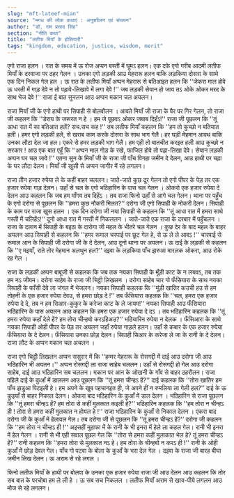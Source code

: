 ```yaml
---
slug: "mft-lateef-mian"
source: "मगध की लोक कथाएं : अनुशाीलन एवं संचयन"
author: "डॉ. राम प्रसाद सिंह"
section: "नीति कथा"
title: "लतीफ मियाँ के होसियारी"
tags: "kingdom, education, justice, wisdom, merit"
---
```

एगो राजा हलन । रात के समय में ऊ रोज अप्पन बस्ती में घूमऽ हलन। एक दफे एगो गरीब आदमी लतीफ मियाँ के दरवाजा पर ठहर गेलन । उनका एगो लड़की आउ मेहरारू हलन बाकि लड़किया दोसरा के साथे एक दिन निकल गेल हल । ऊ रात के लतीफ मियाँ अप्पन मेहरारू से बतिआइत हलन कि ''जेकरा माल होवे ऊ धरती में गाड़ देवे न तो पढ़ावे-लिखावे में लगा देवे !'' जब लड़की सेयान हो जाय तऽ ओके ओकर मरद के साथ भेज देवे !'' राजा ई बात सुनलन आउ अप्पन मकान चल अयलन। 

राजा मियाँ जी के एगो हाथी पर सिपाही से बोलवौलन । आवते मियाँ जी राजा के पैर पर गिर गेलन, तो राजा जी कहलन कि ''डेराय के जरूरत न हे । हम जे पूछवऽ ओकर जबाब दिहँऽ!'' राजा जी पूछलन कि ''तूं आधा रात में का बतिआत हलें? सच.सच कह !'' तब लतीफ मियाँ कहलन कि ''हम तो कुच्छो न बतियात हली। हमर एगो लड़की हले, से खराब काम करके दोसरा के साथ भाग गेलै। हर घड़ी मेहमान आवथ बाकि उनका लौटा देल जा हल। एकरे से हमर लड़की भाग गेलै। हम एही तो बातचीत करइत हली आउ कुच्छो न सरकार ! आउ एक बात एहूँ कि ''अप्पन माल गोड़ के रखे, फाजिल होवे तो पढ़ा-लिखा देवे। सेयान लड़की अप्पन घर चल जावे !'' एतना सुन के मियाँ जी के राजा जी पाँच विगहा जमीन दे देलन, आउ हाथी पर चढ़ा के घर लौटा देलन। मियाँ जी खुसी से अप्पन जागीर में रहे लगलन।
 
राजा तीन हजार रुपेया ले के कहीं बाहर चललन। जाते-जाते कुछ दूर गेलन तो एगो पीपर के पेड़ तर एक हजार रुपेया गाड़ देलन। उहाँ से चल के एगो भठिहारिन के पास चल गेलन । ओकरो एक हजार रुपेया दे देलन आउ कहलन कि जब हम माँगव तब दिहेंऽ । तब राजा फिनो उहाँ से आगे चल गेलन। थाना पर पहुँच के एगो दरोगा से पूछलन कि ''हमरा कुछ नौकरी मिलत?'’ दरोगा जी एगो सिपाही के नोकरी देलन। सिपाही के काम पर राजा खुस हलन । एक दिन दरोगा जी नया सिपाही से कहलन कि ''तूं आधा रात में हमरा साथे गस्ती में चलिहेंऽ!'' दूनो आधा रात में गस्ती में निकललन । जाते-जाते एक राजा के दरबार में पहुँचलन । राजा के दलान में सिपाही के बइठा के दारोगा जी महल के भीतरे चल गेलन । कुछ देर के बाद महल के बाहर अयलन आउ सिपाही से कहलन कि ''हमर रूमाल चरपाई पर छूट गेल हे, से ऊ ले ले आवऽ !'' चारपाई से रूमाल आन के सिपाही जी दरोगा जी के दे देलन, आउ दूनो थाना पर अयलन। ऊ दाई के लड़की से कहलन कि ''ए मइयाँ, राते तोर मेहमान अलथुन हल?'’ दइवा के लड़किया पाँच झरुआ मारलक ओकरा, आउ रोके रह गेल । 

राजा के लड़की अप्पन बाबूजी से कहलक कि जब तक नयका सिपाही के मूँड़ी काट के न लयवऽ, तब तक हम नऽ जीयम। दरोगा साहेब के राजा जी चिट्ठी लिखलन । दरोगा साहेब चार गो फँसियारा के साथ नयका सिपाही के फाँसी देवे ला जंगल में भेजलन। नयका सिपाही कहलक कि ''मूंड़ी खातिर कउची हउ से हम तोहनी के एक हजार रुपेया देवउ, से हमरा छोड़ दे !'' तब फँसियारा कहलक कि ''चल, हमरा एक हजार रुपेया दे दे, तब न हम सिआर-कुकुर के करेजा काट के ले जायम!'' नयका सिपाही आउ फँसियारा भठिहारिन के पास अयलन आउ कहलन कि हमरा एक हजार रुपेया दे दऽ । तब भठिहारिन कहलक कि ''तूं हमरा रुपेया कहाँ देले हें? हम तोरा चीन्हबो करऽहिअउ?'’ भठियारिन रुपेया न देलक । फँसिआरा के साथे नयका सिपाही ओही पीपर के पेड़ तर अयलन जहाँ रुपेया गाड़ले हलन। उहाँ से कबार के एक हजार रुपेया फँसियारा के दे देलन। फँसियारा उनका छोड़ देलन। सिपाही सिआर के करेजा ले जा के रानी के दे देलन। राजा लौट के अप्पन मकान चल अचलन । 

राजा एगो चिट्ठी लिखलन अप्पन ससुरार में कि ''हम्मर मेहरारू के रोसगद्दी में दाई आउ दरोगा जी आउ भठिहारिन भी अयतन।'' अप्पन रोसगद्दी ला राजा साहेब चललन। उहाँ से रोसगद्दी हो गेल आउ दरोगा साहेब, दाई आउ भठिहारिन सब चललन। मकान पर आन के ओखनी के गाँव से बाहर ठहरौलन। राजा पहिले दाई के कुआँ में डाललन आउ पूछलन कि ''तूं हमरा चीन्हऽ हें?'' दाई कहलक कि ''तोरा खातिर हम पाँच झडुआ पिटइली हे। हम अपने के खूब पहचानइत ही, जे अपने हीं न रुमलिया ला गेली हल?'’ दाई के ऊ कुइयाँ से बाहर निकाल देलन। ओकरा बाद भठिहारिन के कुआँ में डाल देलन । भठिहारिन से राजा पूछलन कि ''तूं हमरा चीन्हऽ हें? हम तोरा से कहीं मुलकात कइली हे?'’ भठिहारिन कहलक कि ''हम तोरा न चीन्हऽ ही ! तोरा से हमरा कहीं मुलकात न होयल हे !'' राजा भठिहारिन के कुआँ से निकाल देलन । एकरा बाद दरोगा जी के कुआँ में हेलावल गेल। तब दरोगा जी से पूछलन कि ''तूं हमरा चीन्हऽ हें?'’ दरोगा जी कहलन कि ''हम तोरा न चीन्हऽ ही !'' अइसहीं मुहाफा में के रानी के भी इनरा में हेले ला कहल गेल। रानी भी इनरा में हेल गेलन । रानी से भी एही सवाल पूछल गेल कि ''तोरा से हमरा कहीं मुलाकात भेल हे? तूं हमरा चीन्हऽ हें?'’ रानी कहलन कि ''हमरा तोरा से मुलकात नऽ हे। हम तोरा के चीन्हबो न करऽ ही !'' रानी के ओही कुआँ में छोड़ देवल गेल। पाँच गो पटवा के बोला के कुआँ के भरा देल गेल । दइवा के राजा जी बारह बीघा जमीन लिख देलन। ऊ अराम से रहे लगल । 

फिनो लतीफ मियाँ के हाथी पर बोलवा के उनका एक हजार रुपेया राजा जी आउ देलन आउ कहलन कि तोर सब बात के परचोबा हम ले ली हे । ऊ सब सच निकलल । लतीफ मियाँ अराम से खाय-पीये लगलन आउ मौज से रहे लगलन।